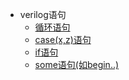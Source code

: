 * verilog语句
   * [循环语句](循环语句.md)
   * [case(x,z)语句](case(x,z)语句.md)
   * [if语句](if语句.md)
   * [some语句(如begin..)](some语句(如begin..).md)
